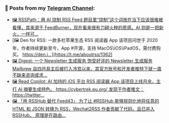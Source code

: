 ### 📰 Posts from my [Telegram Channel](https://t.me/s/aboutrss):
<!-- BLOG-POST-LIST:START -->
- [🖼 RSSPath：用 AI 烧制 RSS Feed 题目里“烧制”这个词放在当下应该很难被看懂，其来源于 FeedBurner，现在看来很有刀耕火种的质感。AI 则是一把新火，一样可...](https://t.me/aboutrss/1363)
- [🖼 Den for RSS: 一款多栏苹果生态 RSS 阅读器 App 该项目问世于 2020 年，作者持续更新至今，App #开源，支持 MacOS\iOS\iPadOS，需付费购买。 https://den.i...](https://t.me/aboutrss/1362)
- [🖼 Digest: 一个 Newsletter 生成服务 饱受好评的 Newsletter 生成服务 Mailbrew 自四月易主后被打入冷宫以来，其官方账号和开发者推特下就一直不缺来咨询或求...](https://t.me/aboutrss/1361)
- [🖼 Read Copilot: AI 加持的 iOS 平台 RSS 阅读器 App 该项目上线月余，主打 AI 摘要生成特色。 https://cybertrek.eu.org/ 发现于作者推文： https://twitter...](https://t.me/aboutrss/1360)
- [🖼 「用 RSSHub 替代 Feed43」 为了让 #RSSHub 能够规则化地将任意的 HTML 和 JSON 转换为 RSS，Wechat2RSS 作者贡献了代码，且已并入 RSSHub。 原理是在路由...](https://t.me/aboutrss/1359)
<!-- BLOG-POST-LIST:END -->

<!--
**AboutRSS/AboutRSS** is a ✨ _special_ ✨ repository because its `README.md` (this file) appears on your GitHub profile.

Here are some ideas to get you started:

- 🔭 I’m currently working on ...
- 🌱 I’m currently learning ...
- 👯 I’m looking to collaborate on ...
- 🤔 I’m looking for help with ...
- 💬 Ask me about ...
- 📫 How to reach me: ...
- 😄 Pronouns: ...
- ⚡ Fun fact: ...
-->
